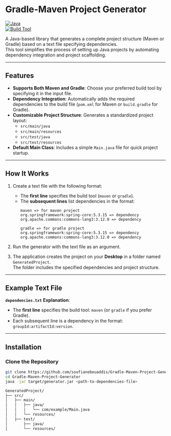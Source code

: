 # Gradle-Maven Project Generator

[![Java](https://img.shields.io/badge/Java-19-blue.svg)](https://www.oracle.com/java/)  
[![Build Tool](https://img.shields.io/badge/Build%20Tools-Maven%20%7C%20Gradle-brightgreen)](https://maven.apache.org/)

A Java-based library that generates a complete project structure (Maven or Gradle) based on a text file specifying dependencies.  
This tool simplifies the process of setting up Java projects by automating dependency integration and project scaffolding.

---

## Features

- **Supports Both Maven and Gradle**: Choose your preferred build tool by specifying it in the input file.
- **Dependency Integration**: Automatically adds the required dependencies to the build file (`pom.xml` for Maven or `build.gradle` for Gradle).
- **Customizable Project Structure**: Generates a standardized project layout:
  - `src/main/java`
  - `src/main/resources`
  - `src/test/java`
  - `src/test/resources`
- **Default Main Class**: Includes a simple `Main.java` file for quick project startup.

---

## How It Works

1. Create a text file with the following format:
   - The **first line** specifies the build tool (`maven` or `gradle`).
   - The **subsequent lines** list dependencies in the format:
     ```
     maven => for maven project
     org.springframework:spring-core:5.3.15 => dependency
     org.apache.commons:commons-lang3:3.12.0 => dependency
     
     gradle => for gradle project
     org.springframework:spring-core:5.3.15 => dependency
     org.apache.commons:commons-lang3:3.12.0 => dependency
     ```  

2. Run the generator with the text file as an argument.

3. The application creates the project on your **Desktop** in a folder named `GeneratedProject`.  
   The folder includes the specified dependencies and project structure.

---

## Example Text File

**`dependencies.txt`**
**Explanation**:
- The **first line** specifies the build tool: `maven` (or `gradle` if you prefer Gradle).
- Each subsequent line is a dependency in the format: `groupId:artifactId:version`.

---

## Installation

### Clone the Repository
```bash
git clone https://github.com/soufianebouaddis/Gradle-Maven-Project-Generator.git
cd Gradle-Maven-Project-Generator
java -jar target/generator.jar <path-to-dependencies-file>

GeneratedProject/
├── src/
│   ├── main/
│   │   ├── java/
│   │   │   └── com/example/Main.java
│   │   └── resources/
│   ├── test/
│       ├── java/
│       └── resources/
